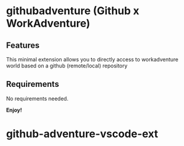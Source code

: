 # githubadventure (Github x WorkAdventure)

## Features

This minimal extension allows you to directly access to workadventure world based on a github (remote/local) repository

## Requirements

No requirements needed.

**Enjoy!**

# github-adventure-vscode-ext
